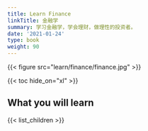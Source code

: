 ```yaml
---
title: Learn Finance
linkTitle: 金融学
summary: 学习金融学，学会理财，做理性的投资者。
date: '2021-01-24'
type: book
weight: 90
---
```


{{< figure src="learn/finance/finance.jpg" >}}

{{< toc hide_on="xl" >}}

## What you will learn

{{< list_children >}}